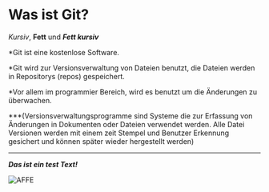 # Was ist Git?

_Kursiv_, __Fett__ und ___Fett kursiv___

*Git ist eine kostenlose Software.

*Git wird zur Versionsverwaltung von Dateien benutzt, die Dateien werden in Repositorys (repos) gespeichert.

*Vor allem im programmier Bereich, wird es benutzt um die Änderungen zu überwachen.

***(Versionsverwaltungsprogramme sind Systeme die zur Erfassung von Änderungen in Dokumenten oder Dateien verwendet werden. Alle Datei Versionen werden mit einem zeit Stempel und Benutzer Erkennung gesichert und können später wieder hergestellt werden) 
***

***Das ist ein test Text!***

![AFFE](Bild-URL "https://www.welt.de/vermischtes/article166641814/Das-Affen-Selfie-das-einen-Fotografen-ruinierte.html")
